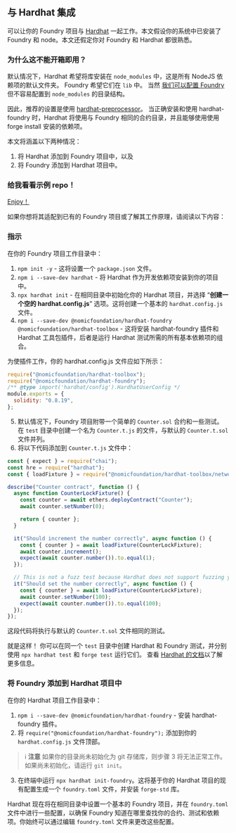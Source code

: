 ## 与 Hardhat 集成

可以让你的 Foundry 项目与 [Hardhat](https://hardhat.org/) 一起工作。本文假设你的系统中已安装了 Foundry 和 node。本文还假定你对 Foundry 和 Hardhat 都很熟悉。

### 为什么这不能开箱即用？

默认情况下，Hardhat 希望将库安装在 `node_modules` 中，这是所有 NodeJS 依赖项的默认文件夹。 Foundry 希望它们在 `lib` 中。 当然 [我们可以配置 Foundry](../reference/config/overview.md) 但不容易配置到 `node_modules` 的目录结构。

因此，推荐的设置是使用 [hardhat-preprocessor](https://www.npmjs.com/package/hardhat-preprocessor)。 当正确安装和使用 hardhat-foundry 时，Hardhat 将使用与 Foundry 相同的合约目录，并且能够使用使用 forge install 安装的依赖项。

本文将涵盖以下两种情况：

1. 将 Hardhat 添加到 Foundry 项目中，以及
2. 将 Foundry 添加到 Hardhat 项目中。

### 给我看看示例 repo！

[Enjoy！](https://github.com/foundry-rs/hardhat-foundry-template)

如果你想将其适配到已有的 Foundry 项目或了解其工作原理，请阅读以下内容：

### 指示

在你的 Foundry 项目工作目录中：

1. `npm init -y` - 这将设置一个 `package.json` 文件。
2. `npm i --save-dev hardhat` - 将 Hardhat 作为开发依赖项安装到你的项目中。
3. `npx hardhat init` - 在相同目录中初始化你的 Hardhat 项目，并选择 “**创建一个空的 hardhat.config.js**” 选项。这将创建一个基本的 `hardhat.config.js` 文件。
4. `npm i --save-dev @nomicfoundation/hardhat-foundry @nomicfoundation/hardhat-toolbox` - 这将安装 hardhat-foundry 插件和 Hardhat 工具包插件，后者是运行 Hardhat 测试所需的所有基本依赖项的组合。

为使插件工作，你的 hardhat.config.js 文件应如下所示：

```javascript
require("@nomicfoundation/hardhat-toolbox");
require("@nomicfoundation/hardhat-foundry");
/** @type import('hardhat/config').HardhatUserConfig */
module.exports = {
  solidity: "0.8.19",
};
```

5. 默认情况下，Foundry 项目附带一个简单的 `Counter.sol` 合约和一些测试。在 `test` 目录中创建一个名为 `Counter.t.js` 的文件，与默认的 `Counter.t.sol` 文件并列。
6. 将以下代码添加到 `Counter.t.js` 文件中：

```javascript
const { expect } = require("chai");
const hre = require("hardhat");
const { loadFixture } = require("@nomicfoundation/hardhat-toolbox/network-helpers");

describe("Counter contract", function () {
  async function CounterLockFixture() {
    const counter = await ethers.deployContract("Counter");
    await counter.setNumber(0);

    return { counter };
  }

  it("Should increment the number correctly", async function () {
    const { counter } = await loadFixture(CounterLockFixture);
    await counter.increment();
    expect(await counter.number()).to.equal(1);
  });

  // This is not a fuzz test because Hardhat does not support fuzzing yet.
  it("Should set the number correctly", async function () {
    const { counter } = await loadFixture(CounterLockFixture);
    await counter.setNumber(100);
    expect(await counter.number()).to.equal(100);
  });
});
```

这段代码将执行与默认的 `Counter.t.sol` 文件相同的测试。

就是这样！
你可以在同一个 `test` 目录中创建 Hardhat 和 Foundry 测试，并分别使用 `npx hardhat test` 和 `forge test` 运行它们。
查看 [Hardhat 的文档](https://hardhat.org/docs)以了解更多信息。

### 将 Foundry 添加到 Hardhat 项目中

在你的 Hardhat 项目工作目录中：

1. `npm i --save-dev @nomicfoundation/hardhat-foundry` - 安装 hardhat-foundry 插件。
2. 将 `require("@nomicfoundation/hardhat-foundry");` 添加到你的 `hardhat.config.js` 文件顶部。

> ℹ️ **注意**
> 如果你的目录尚未初始化为 git 存储库，则步骤 3 将无法正常工作。如果尚未初始化，请运行 `git init`。

3. 在终端中运行 `npx hardhat init-foundry`。这将基于你的 Hardhat 项目的现有配置生成一个 `foundry.toml` 文件，并安装 `forge-std` 库。

Hardhat 现在将在相同目录中设置一个基本的 Foundry 项目，并在 `foundry.toml` 文件中进行一些配置，以确保 Foundry 知道在哪里查找你的合约、测试和依赖项。你始终可以通过编辑 `foundry.toml` 文件来更改这些配置。